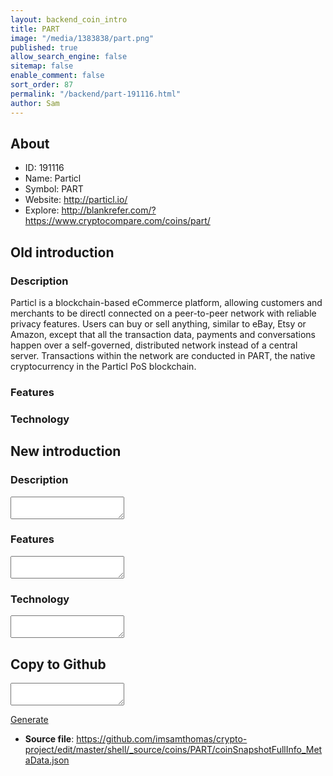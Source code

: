 ```yaml
---
layout: backend_coin_intro
title: PART
image: "/media/1383838/part.png"
published: true
allow_search_engine: false
sitemap: false
enable_comment: false
sort_order: 87
permalink: "/backend/part-191116.html"
author: Sam
---
```


## About

- ID: 191116
- Name: Particl
- Symbol: PART
- Website: http://particl.io/
- Explore: http://blankrefer.com/?https://www.cryptocompare.com/coins/part/


## Old introduction

### Description

<p>Particl is a blockchain-based eCommerce platform, allowing customers and merchants to be directl connected on a peer-to-peer network with reliable privacy features. Users can buy or sell anything, similar to eBay, Etsy or Amazon, except that all the transaction data, payments and conversations happen over a self-governed, distributed network instead of a central server. Transactions within the network are conducted in PART, the native cryptocurrency in the Particl PoS blockchain.</p>

### Features


### Technology




## New introduction


### Description
<textarea id="meta_description" name="description"></textarea>

### Features
<textarea id="meta_features" name="features"></textarea>

### Technology
<textarea id="meta_technology" name="technology"></textarea>


## Copy to Github

<textarea id="coinsnapshotfullinfo_metadata"></textarea>

<a href="#gen" onclick="generateMetaDatJson()">Generate</a>

- **Source file**: <a href="https://github.com/imsamthomas/crypto-project/edit/master/shell/_source/coins/PART/coinSnapshotFullInfo_MetaData.json">https://github.com/imsamthomas/crypto-project/edit/master/shell/_source/coins/PART/coinSnapshotFullInfo_MetaData.json</a>

